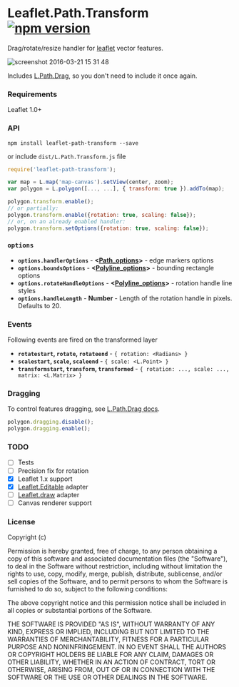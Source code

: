 # Leaflet.Path.Transform [![npm version](https://badge.fury.io/js/leaflet-path-transform.svg)](https://badge.fury.io/js/leaflet-path-transform)

Drag/rotate/resize handler for [leaflet](http://leafletjs.com) vector features.

![screenshot 2016-03-21 15 31 48](https://cloud.githubusercontent.com/assets/26884/13921863/4470b97c-ef7a-11e5-8ea2-46161fffaedd.png)

Includes [L.Path.Drag](https://github.com/w8r/Leaflet.Path.Drag), so you don't
need to include it once again.

### Requirements

Leaflet 1.0+

### API
```shell
npm install leaflet-path-transform --save
```
or include `dist/L.Path.Transform.js` file

```js
require('leaflet-path-transform');

var map = L.map('map-canvas').setView(center, zoom);
var polygon = L.polygon([..., ...], { transform: true }).addTo(map);

polygon.transform.enable();
// or partially:
polygon.transform.enable({rotation: true, scaling: false});
// or, on an already enabled handler:
polygon.transform.setOptions({rotation: true, scaling: false});
```

### `options`

* **`options.handlerOptions`** - **<[Path_options](http://leafletjs.com/reference.html#path-options)>** - edge markers options
* **`options.boundsOptions`** - **<[Polyline_options](http://leafletjs.com/reference.html#polyline-options)>** - bounding rectangle options
* **`options.rotateHandleOptions`** - **<[Polyline_options](http://leafletjs.com/reference.html#polyline-options)>** - rotation handle line styles
* **`options.handleLength`** - **Number** - Length of the rotation handle in pixels. Defaults to 20.


### Events

Following events are fired on the transformed layer

* **`rotatestart`, `rotate`, `rotateend`** - `{ rotation: <Radians> }`
* **`scalestart`, `scale`, `scaleend`** - `{ scale: <L.Point> }`
* **`transformstart`, `transform`, `transformed`** - `{ rotation: ..., scale: ..., matrix: <L.Matrix> }`


### Dragging

To control features dragging, see
[L.Path.Drag docs](https://github.com/w8r/Leaflet.Path.Drag).

```js
polygon.dragging.disable();
polygon.dragging.enable();
```



### TODO

 - [ ] Tests
 - [ ] Precision fix for rotation
 - [x] Leaflet 1.x support
 - [x] [Leaflet.Editable](https://github.com/Leaflet/Leaflet.Editable) adapter
 - [ ] [Leaflet.draw](https://github.com/Leaflet/Leaflet.draw) adapter
 - [ ] Canvas renderer support

### License

 Copyright (c) <year> <copyright holders>

Permission is hereby granted, free of charge, to any person obtaining a copy of this software and associated documentation files (the "Software"), to deal in the Software without restriction, including without limitation the rights to use, copy, modify, merge, publish, distribute, sublicense, and/or sell copies of the Software, and to permit persons to whom the Software is furnished to do so, subject to the following conditions:

The above copyright notice and this permission notice shall be included in all copies or substantial portions of the Software.

THE SOFTWARE IS PROVIDED "AS IS", WITHOUT WARRANTY OF ANY KIND, EXPRESS OR IMPLIED, INCLUDING BUT NOT LIMITED TO THE WARRANTIES OF MERCHANTABILITY, FITNESS FOR A PARTICULAR PURPOSE AND NONINFRINGEMENT. IN NO EVENT SHALL THE AUTHORS OR COPYRIGHT HOLDERS BE LIABLE FOR ANY CLAIM, DAMAGES OR OTHER LIABILITY, WHETHER IN AN ACTION OF CONTRACT, TORT OR OTHERWISE, ARISING FROM, OUT OF OR IN CONNECTION WITH THE SOFTWARE OR THE USE OR OTHER DEALINGS IN THE SOFTWARE.
